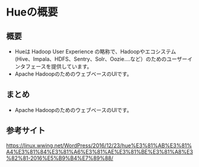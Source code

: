 # Hueの概要

## 概要
* Hueは Hadoop User Experience の略称で、Hadoopやエコシステム(Hive、Impala、HDFS、Sentry、Solr、Oozie....など）のためのユーザーインタフェースを提供しています。
* Apache HadoopのためのウェブベースのUIです。
## まとめ
* Apache HadoopのためのウェブベースのUIです。
## 参考サイト

https://linux.wwing.net/WordPress/2016/12/23/hue%E3%81%AB%E3%81%A4%E3%81%84%E3%81%A6%E3%81%AE%E3%81%BE%E3%81%A8%E3%82%81-2016%E5%B9%B4%E7%89%88/